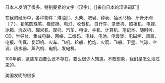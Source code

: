 日本人发明了很多，特别要紧的文字（汉字），[[来自日本的汉语词汇]]

在我的经历中，各种物件：煤油灯、火柴、肥皂、钟表、抽水马桶、牙膏牙刷（？）、铅笔圆珠笔、橡皮擦、电灯、收音机、自行车、录音机、照相机、电视、冰箱、洗衣机、碾米机、摩托、汽车、电话、手机、计算机、笔记本、随时听、CD、半导体、集成电路、网络、二维码、电线、电池、电饭煲、电磁炉、风扇、电报、传真、复印机、火车、飞机、轮船、枪炮、火箭、飞船、卫星、气球、空调、热水器、蒸汽机、电机、发电机、

100年前，这些东西要么还不存在，要么很少人知道。不敢想象，我们是怎么活过来的。

美国发明的很多